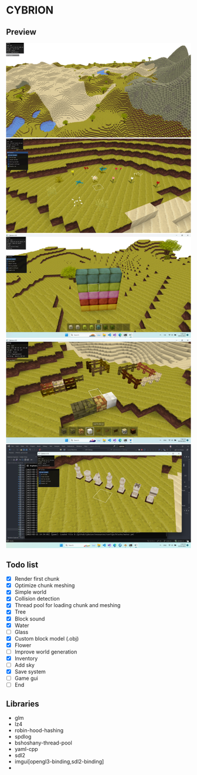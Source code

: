 # CYBRION

## Preview

![Screenshot](./docs/screenshots/large_view.png)
![Screenshot](./docs/screenshots/flowers.png)
![Screenshot](./docs/screenshots/wools.png)
![Screenshot](./docs/screenshots/fences.png)
![Screenshot](./docs/screenshots/chess.png)

## Todo list
- [x] Render first chunk
- [x] Optimize chunk meshing
- [x] Simple world
- [x] Collision detection
- [x] Thread pool for loading chunk and meshing
- [x] Tree
- [x] Block sound
- [x] Water
- [ ] Glass
- [x] Custom block model (.obj)
- [x] Flower
- [ ] Improve world generation
- [x] Inventory
- [ ] Add sky
- [x] Save system
- [ ] Game gui
- [ ] End

## Libraries
- glm
- lz4
- robin-hood-hashing
- spdlog
- bshoshany-thread-pool
- yaml-cpp
- sdl2
- imgui[opengl3-binding,sdl2-binding]
- 